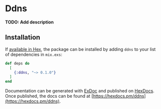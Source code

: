 # Ddns

**TODO: Add description**

## Installation

If [available in Hex](https://hex.pm/docs/publish), the package can be installed
by adding `ddns` to your list of dependencies in `mix.exs`:

```elixir
def deps do
  [
    {:ddns, "~> 0.1.0"}
  ]
end
```

Documentation can be generated with [ExDoc](https://github.com/elixir-lang/ex_doc)
and published on [HexDocs](https://hexdocs.pm). Once published, the docs can
be found at [https://hexdocs.pm/ddns](https://hexdocs.pm/ddns).

